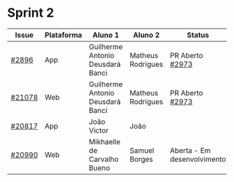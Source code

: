 # Sprint 2

| Issue                                                                      | Plataforma | Aluno 1                          | Aluno 2           | Status                                                                             |
| -------------------------------------------------------------------------- | ---------- | -------------------------------- | ----------------- | ---------------------------------------------------------------------------------- |
| [#2896](https://github.com/RocketChat/Rocket.Chat.ReactNative/issues/2896) | App        | Guilherme Antonio Deusdará Banci | Matheus Rodrigues | PR Aberto [#2973](https://github.com/RocketChat/Rocket.Chat.ReactNative/pull/2973) |
| [#21078](https://github.com/RocketChat/Rocket.Chat/issues/21078)           | Web        | Guilherme Antonio Deusdará Banci | Matheus Rodrigues | PR Aberto [#2973](https://github.com/RocketChat/Rocket.Chat/pull/21082)            |
| [#20817](https://github.com/RocketChat/Rocket.Chat/issues/20817)           | App        | João Victor                      | João              |                                                                                    |
| [#20990](https://github.com/RocketChat/Rocket.Chat/issues/20809)           | Web        | Mikhaelle de Carvalho Bueno      | Samuel Borges     | Aberta - Em desenvolvimento                                                        |
